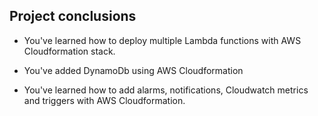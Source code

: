 ## Project conclusions

* You've learned how to deploy multiple Lambda functions with AWS Cloudformation stack.

* You've added DynamoDb using AWS Cloudformation

* You've learned how to add alarms, notifications, Cloudwatch metrics and triggers with AWS Cloudformation.
